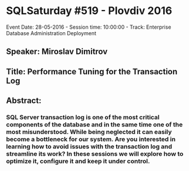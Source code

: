 # SQLSaturday #519 - Plovdiv 2016
Event Date: 28-05-2016 - Session time: 10:00:00 - Track: Enterprise Database Administration  Deployment
## Speaker: Miroslav Dimitrov
## Title: Performance Tuning for the Transaction Log
## Abstract:
### SQL Server transaction log is one of the most critical components of the database and in the same time one of the most misunderstood. While being neglected it can easily become a bottleneck for our system. Are you interested in learning how to avoid issues with the transaction log and streamline its work? In these sessions we will explore how to optimize it, configure it and keep it under control.

